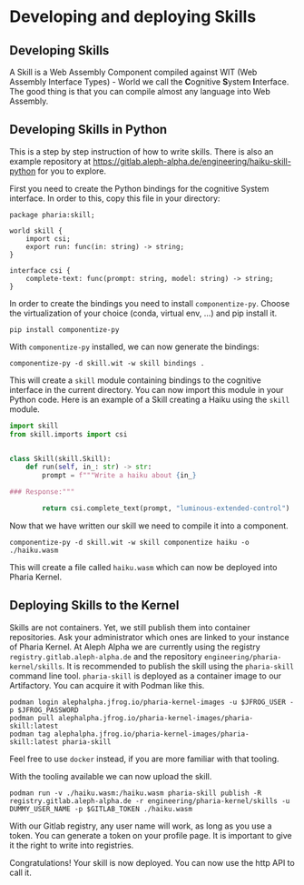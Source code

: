 # Developing and deploying Skills

## Developing Skills

A Skill is a Web Assembly Component compiled against WIT (Web Assembly Interface Types) - World we call the **C**ognitive **S**ystem **I**nterface. The good thing is that you can compile almost any language into Web Assembly.

## Developing Skills in Python

This is a step by step instruction of how to write skills. There is also an example repository at <https://gitlab.aleph-alpha.de/engineering/haiku-skill-python> for you to explore.

First you need to create the Python bindings for the cognitive System interface. In order to this, copy this file in your directory:

```wit
package pharia:skill;

world skill {
    import csi;
    export run: func(in: string) -> string;
}

interface csi {
    complete-text: func(prompt: string, model: string) -> string;
}
```

In order to create the bindings you need to install `componentize-py`. Choose the virtualization of your choice (conda, virtual env, ...) and pip install it.

```shell
pip install componentize-py
```

With `componentize-py` installed, we can now generate the bindings:

```shell
componentize-py -d skill.wit -w skill bindings .
```

This will create a `skill` module containing bindings to the cognitive interface in the current directory. You can now import this module in your Python code. Here is an example of a Skill creating a Haiku using the `skill` module.

```Python
import skill
from skill.imports import csi


class Skill(skill.Skill):
    def run(self, in_: str) -> str:
        prompt = f"""Write a haiku about {in_}

### Response:"""

        return csi.complete_text(prompt, "luminous-extended-control")
```

Now that we have written our skill we need to compile it into a component.

```shell
componentize-py -d skill.wit -w skill componentize haiku -o ./haiku.wasm
```

This will create a file called `haiku.wasm` which can now be deployed into Pharia Kernel.

## Deploying Skills to the Kernel

Skills are not containers. Yet, we still publish them into container repositories. Ask your administrator which ones are linked to your instance of Pharia Kernel. At Aleph Alpha we are currently using the registry `registry.gitlab.aleph-alpha.de` and the repository `engineering/pharia-kernel/skills`. It is recommended to publish the skill using the `pharia-skill` command line tool. `pharia-skill` is deployed as a container image to our Artifactory. You can acquire it with Podman like this.

```shell
podman login alephalpha.jfrog.io/pharia-kernel-images -u $JFROG_USER -p $JFROG_PASSWORD
podman pull alephalpha.jfrog.io/pharia-kernel-images/pharia-skill:latest
podman tag alephalpha.jfrog.io/pharia-kernel-images/pharia-skill:latest pharia-skill
```

Feel free to use `docker` instead, if you are more familiar with that tooling.

With the tooling available we can now upload the skill.

```shell
podman run -v ./haiku.wasm:/haiku.wasm pharia-skill publish -R registry.gitlab.aleph-alpha.de -r engineering/pharia-kernel/skills -u DUMMY_USER_NAME -p $GITLAB_TOKEN ./haiku.wasm
```

With our Gitlab registry, any user name will work, as long as you use a token. You can generate a token on your profile page. It is important to give it the right to write into registries.

Congratulations! Your skill is now deployed. You can now use the http API to call it.